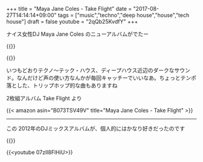 +++
title = "Maya Jane Coles - Take Flight"
date = "2017-08-27T14:14:14+09:00"
tags = ["music","techno","deep house","house","tech house"]
draft = false
youtube = "2qQb25KvdfY"
+++

ナイス女性DJ Maya Jane Coles のニューアルバムがでたー

{{<youtube src="WHXYrptiB1A" title="Maya Jane Coles - A Chemical Affair feat. Wendy Rae Fowler" >}}

{{<youtube src="2qQb25KvdfY" title="Maya Jane Coles - Weak" >}}

いつもどおりテクノ〜テック・ハウス、ディープハウス近辺のダークなサウンド。なんだけど声の使い方なんかが毎回キャッチーでいいなあ。ちょっとテンポ落とした、トリップホップ的な曲もありますね

2枚組アルバム Take Flight より

{{< amazon asin="B073TSV49V" title="Maya Jane Coles - Take Flight" >}}

---

この 2012年のDJミックスアルバムが、個人的にはかなり好きだったのです

{{<amazon asin="B0076VAMQI" title="Maya Jane Coles - DJ Kicks" >}}

{{<youtube 07zlI8FlHiU>}}
